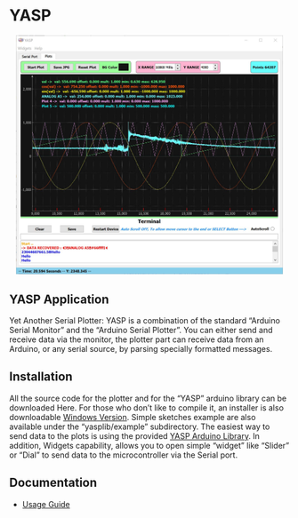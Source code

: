 # YASP
<p align="center">
<img src="/doc/yasp_cover.JPG" alt="Yet Another Serial Plotter" width="480"/>
</p>

## YASP Application

Yet Another Serial Plotter: YASP is a combination of the standard “Arduino Serial Monitor” and the “Arduino Serial Plotter”.
You can either send and receive data via the monitor, the plotter part can receive data from
an Arduino, or any serial source, by parsing specially formatted messages. 

## Installation

All the source code for the plotter and for the “YASP” arduino library can be downloaded Here.
For those who don’t like to compile it, an installer is also downloadable [Windows Version](https://github.com/devlabnet/YASP/blob/master/installer/YASP_Setup.exe?raw=true).
Simple sketches example are also available under the “yasplib/example” subdirectory.
The easiest way to send data to the plots is using the provided [YASP Arduino Library](https://github.com/devlabnet/YASP/blob/master/installer/yaspLib.zip?raw=true).
In addition, Widgets capability, allows you to open simple “widget” like “Slider” or “Dial” to send data to the microcontroller via the Serial port.

## Documentation

 - [Usage Guide](https://gdoc.pub/doc/e/2PACX-1vQmyyZDie11-NvYd0V3Ry10cUGisbMw1lMT7EOq4qnecPBSdgyicpQix47Plv0QDT93KMiAFPEK7MNc)

